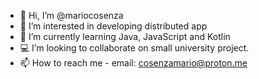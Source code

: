 - 👋 Hi, I’m @mariocosenza
- 👀 I’m interested in developing distributed app
- 🌱 I’m currently learning Java, JavaScript and Kotlin
- 💻 I’m looking to collaborate on small university project. 
- 📫 How to reach me - email: 
cosenzamario@proton.me

<!---
mariocosenza/mariocosenza is a ✨ special ✨ repository because its `README.md` (this file) appears on your GitHub profile.
You can click the Preview link to take a look at your changes.
--->
